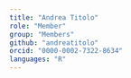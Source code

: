 ```yaml
---
title: "Andrea Titolo"
role: "Member"
group: "Members"
github: "andreatitolo"
orcid: "0000-0002-7322-8634"
languages: "R"
---
```

